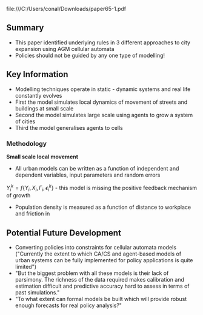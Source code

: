 file:///C:/Users/conal/Downloads/paper65-1.pdf

## Summary
- This paper identified underlying rules in 3 different approaches to city expansion using AGM cellular automata
- Policies should not be guided by any one type of modelling!
## Key Information

- Modelling techniques operate in static - dynamic systems and real life constantly evolves
- First the model simulates local dynamics of movement of streets and buildings at small scale
- Second the model simulates large scale using agents to grow a system of cities
- Third the model generalises agents to cells
### Methodology

**Small scale local movement**

- All urban models can be written as a function of independent and dependent variables, input parameters and random errors

$Y_i^k = f\{Y_i, X_i, \Gamma_i, \epsilon_i^k\}$ - this model is missing the positive feedback mechanism of growth

- Population density is measured as a function of distance to workplace and friction in 



## Potential Future Development

- Converting policies into constraints for cellular automata models ("Currently the extent to which CA/CS and agent-based models of urban systems can be fully implemented for policy applications is quite limited")
- "But the biggest problem with all these models is their lack of parsimony. The richness of the data required makes calibration and estimation difficult and predictive accuracy hard to assess in terms of past simulations."
- "To what extent can formal models be built which will provide robust enough forecasts for real policy analysis?"